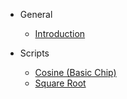 <!-- docs/_sidebar.md -->

- General
  * [Introduction](/)

- Scripts
  - [Cosine (Basic Chip)](/Scripts/Cosine_(Basic_Chip)/)
  - [Square Root](/Scripts/Square_Root/)
